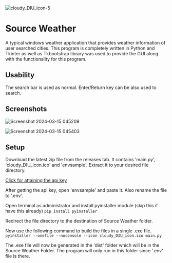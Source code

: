 ![cloudy_DIU_icon-5](https://github.com/okjazim/Source-Weather/assets/79494525/82d0ff49-c692-4533-8ce3-ff991c02de4d)
# Source Weather
A typical windows weather application that provides weather information of user searched cities. This program is completely written in Python and Tkinter as well as Tkbootstrap library was used to provide the GUI along with the functionality for this program.

## Usability
The search bar is used as normal.
Enter/Return key can be also used to search.

## Screenshots

![Screenshot 2024-03-15 045209](https://github.com/okjazim/Source-Weather/assets/79494525/d51c6607-9ad0-496f-b067-b90802f740b6)
 
![Screenshot 2024-03-15 045403](https://github.com/okjazim/Source-Weather/assets/79494525/27308b10-cd34-4277-b6a1-67ac7018f7b4)

## Setup
Download the latest zip file from the releases tab. It contains 'main.py', 'cloudy_DIU_icon.ico' and 'envsample'. Extract it to your desired file directory.

[Click for attaining the api key](https://openweathermap.org/appid)

After getting the api key, open 'envsample' and paste it. Also rename the file to '.env'.

Open terminal as administrator and install pyinstaller module (skip this if have this already)
`pip install pyinstaller`

Redirect the file directory to the destination of Source Weather folder.

Now use the following command to build the files in a single .exe file.
`pyinstaller --onefile --noconsole --icon cloudy_DIU_icon.ico main.py`

The .exe file will now be generated in the 'dist' folder which will be in the Source Weather Folder. The program will only run in this folder since '.env' file is there.
